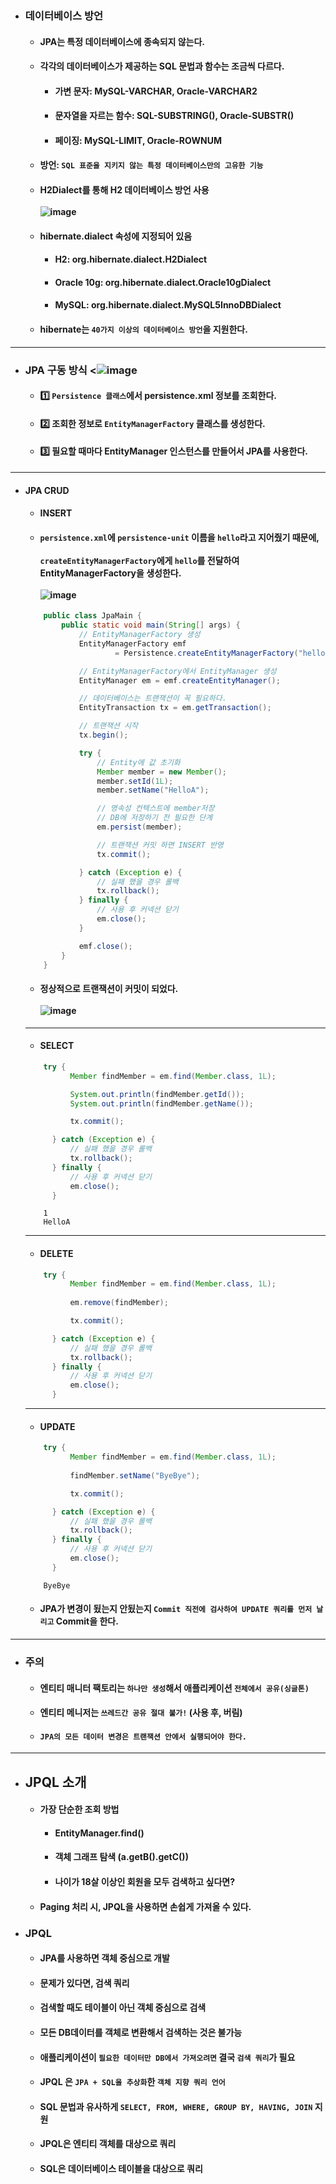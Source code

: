- ### 데이터베이스 방언
  - #### JPA는 특정 데이터베이스에 종속되지 않는다.
  - #### 각각의 데이터베이스가 제공하는 SQL 문법과 함수는 조금씩 다르다.
    - #### 가변 문자: MySQL-VARCHAR, Oracle-VARCHAR2
    - #### 문자열을 자르는 함수: SQL-SUBSTRING(), Oracle-SUBSTR()
    - #### 페이징: MySQL-LIMIT, Oracle-ROWNUM
  - #### 방언: `SQL 표준을 지키지 않는 특정 데이터베이스만의 고유한 기능`
  - #### H2Dialect를 통해 H2 데이터베이스 방언 사용 <br><br> ![image](https://user-images.githubusercontent.com/35948339/143990704-29ee3e07-a693-40e2-8f6d-d9d9830b107a.png)
  - #### hibernate.dialect 속성에 지정되어 있음
    - #### H2: org.hibernate.dialect.H2Dialect
    - #### Oracle 10g: org.hibernate.dialect.Oracle10gDialect
    - #### MySQL: org.hibernate.dialect.MySQL5InnoDBDialect
  - #### hibernate는 `40가지 이상의 데이터베이스 방언`을 지원한다.
-------
- ### JPA 구동 방식 <![image](https://user-images.githubusercontent.com/35948339/143991674-918215a4-7345-4c71-85ea-6ef677f8dea2.png)
  - #### 1️⃣ `Persistence 클래스`에서 persistence.xml 정보를 조회한다.
  - #### 2️⃣ 조회한 정보로 `EntityManagerFactory` 클래스를 생성한다.
  - #### 3️⃣ 필요할 때마다 EntityManager 인스턴스를 만들어서 JPA를 사용한다.
-------
- #### JPA CRUD
  - #### INSERT
  - #### `persistence.xml`에 `persistence-unit` 이름을 `hello`라고 지어줬기 때문에, <br><br>  `createEntityManagerFactory`에게 `hello`를 전달하여 EntityManagerFactory을 생성한다. <br><br> ![image](https://user-images.githubusercontent.com/35948339/143992708-8832da78-3f4a-49a6-a888-e949580ddbb0.png)
  ``` java
      public class JpaMain {
          public static void main(String[] args) {
              // EntityManagerFactory 생성
              EntityManagerFactory emf
                      = Persistence.createEntityManagerFactory("hello");

              // EntityManagerFactory에서 EntityManager 생성
              EntityManager em = emf.createEntityManager();

              // 데이터베이스는 트랜잭션이 꼭 필요하다.
              EntityTransaction tx = em.getTransaction();

              // 트랜잭션 시작
              tx.begin();

              try {
                  // Entity에 값 초기화
                  Member member = new Member();
                  member.setId(1L);
                  member.setName("HelloA");

                  // 영속성 컨텍스트에 member저장
                  // DB에 저장하기 전 필요한 단계
                  em.persist(member);

                  // 트랜잭션 커밋 하면 INSERT 반영
                  tx.commit();

              } catch (Exception e) {
                  // 실패 했을 경우 롤백
                  tx.rollback();
              } finally {
                  // 사용 후 커넥션 닫기
                  em.close();
              }

              emf.close();
          }
      } 
  ```
  - #### 정상적으로 트랜잭션이 커밋이 되었다. <br><br> ![image](https://user-images.githubusercontent.com/35948339/143995055-ec82605f-6948-4da4-bc81-a0d5cdf8d4bb.png)
  ------
  - #### SELECT
  ``` java
      try {
            Member findMember = em.find(Member.class, 1L);

            System.out.println(findMember.getId());
            System.out.println(findMember.getName());

            tx.commit();

        } catch (Exception e) {
            // 실패 했을 경우 롤백
            tx.rollback();
        } finally {
            // 사용 후 커넥션 닫기
            em.close();
        }
  ```
  ```
      1
      HelloA
  ```
  ------
  - #### DELETE
  ``` java
      try {
            Member findMember = em.find(Member.class, 1L);
            
            em.remove(findMember);

            tx.commit();

        } catch (Exception e) {
            // 실패 했을 경우 롤백
            tx.rollback();
        } finally {
            // 사용 후 커넥션 닫기
            em.close();
        }
  ```
  -----
  - #### UPDATE
  ``` java
      try {
            Member findMember = em.find(Member.class, 1L);
            
            findMember.setName("ByeBye");

            tx.commit();

        } catch (Exception e) {
            // 실패 했을 경우 롤백
            tx.rollback();
        } finally {
            // 사용 후 커넥션 닫기
            em.close();
        }
  ```
  ```
      ByeBye
  ```
  - #### JPA가 변경이 됬는지 안됬는지 `Commit 직전에 검사하여 UPDATE 쿼리를 먼저 날리고` Commit을 한다.
---------
- ### 주의
  - #### 엔티티 매니터 팩토리는 `하나만 생성`해서 애플리케이션 `전체에서 공유(싱글톤)`
  - #### 엔티티 메니저는 `쓰레드간 공유 절대 불가!` (사용 후, 버림)
  - #### `JPA의 모든 데이터 변경은 트랜잭션 안에서 실행되어야 한다.`
--------
- ## JPQL 소개
  - #### 가장 단순한 조회 방법
    - #### EntityManager.find()
    - #### 객체 그래프 탐색 (a.getB().getC())
    - #### 나이가 18살 이상인 회원을 모두 검색하고 싶다면?
  - #### Paging 처리 시, JPQL을 사용하면 손쉽게 가져올 수 있다.
- ### JPQL
  - #### JPA를 사용하면 객체 중심으로 개발
  - #### 문제가 있다면, 검색 쿼리
  - #### 검색할 때도 테이블이 아닌 객체 중심으로 검색
  - #### 모든 DB데이터를 객체로 변환해서 검색하는 것은 불가능
  - #### 애플리케이션이 `필요한 데이터만 DB에서 가져오려면` 결국 `검색 쿼리`가 필요
  - #### JPQL 은 `JPA + SQL을 추상화`한 `객체 지향 쿼리 언어`
  - #### SQL 문법과 유사하게 `SELECT, FROM, WHERE, GROUP BY, HAVING, JOIN` 지원
  - #### JPQL은 엔티티 객체를 대상으로 쿼리
  - #### SQL은 데이터베이스 테이블을 대상으로 쿼리
